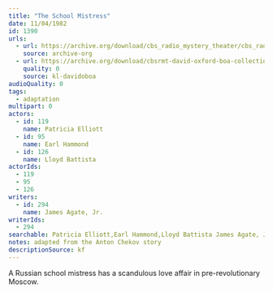 ```yaml
---
title: "The School Mistress"
date: 11/04/1982
id: 1390
urls: 
  - url: https://archive.org/download/cbs_radio_mystery_theater/cbs_radio_mystery_theater-1351-1399.zip/cbs_radio_mystery_theater-1351-1399%2Fcbsrmt_1390_the_school_mistress.mp3
    source: archive-org
  - url: https://archive.org/download/cbsrmt-david-oxford-boa-collection/CBSRMT-821104-1390-The-School-Mistress-(128-48)_WBBM-JE-{BoA}.mp3
    quality: 0
    source: kl-davidoboa
audioQuality: 0
tags: 
  - adaptation
multipart: 0
actors:  
  - id: 119
    name: Patricia Elliott  
  - id: 95
    name: Earl Hammond  
  - id: 126
    name: Lloyd Battista
actorIds:  
  - 119  
  - 95  
  - 126
writers:  
  - id: 294
    name: James Agate, Jr.
writerIds:  
  - 294
searchable: Patricia Elliott,Earl Hammond,Lloyd Battista James Agate, Jr.
notes: adapted from the Anton Chekov story
descriptionSource: kf
---
```

A Russian school mistress has a scandulous love affair in pre-revolutionary Moscow.
